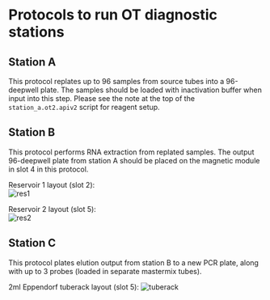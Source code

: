 # Protocols to run OT diagnostic stations

## Station A
This protocol replates up to 96 samples from source tubes into a 96-deepwell plate. The samples should be loaded with inactivation buffer when input into this step. Please see the note at the top of the `station_a.ot2.apiv2` script for reagent setup.

## Station B
This protocol performs RNA extraction from replated samples. The output 96-deepwell plate from station A should be placed on the magnetic module in slot 4 in this protocol.  

Reservoir 1 layout (slot 2):  
![res1](https://opentrons-protocol-library-website.s3.amazonaws.com/custom-README-images/covid+spain/res1_layout.png)  

Reservoir 2 layout (slot 5):  
![res2](https://opentrons-protocol-library-website.s3.amazonaws.com/custom-README-images/covid+spain/res2_layout.png)

## Station C
This protocol plates elution output from station B to a new PCR plate, along with up to 3 probes (loaded in separate mastermix tubes).  

2ml Eppendorf tuberack layout (slot 5):
![tuberack](https://opentrons-protocol-library-website.s3.amazonaws.com/custom-README-images/covid+spain/station_c_tuberack.png)

